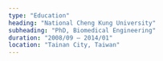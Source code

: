 ```yaml
---
type: "Education"
heading: "National Cheng Kung University"
subheading: "PhD, Biomedical Engineering"
duration: "2008/09 – 2014/01"
location: "Tainan City, Taiwan"
---
```


